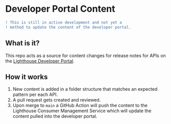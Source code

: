 # Developer Portal Content

```diff
! This is still in active development and not yet a
! method to update the content of the developer portal.
```

## What is it?

This repo acts as a source for content changes for release notes for APIs on the [Lighthouse Developer Portal](https://developer.va.gov).

## How it works

1. New content is added in a folder structure that matches an expected pattern per each API.
2. A pull request gets created and reviewed.
3. Upon merge to `main` a GitHub Action will push the content to the Lighthouse Consumer Management Service which will update the content pulled into the developer portal.
